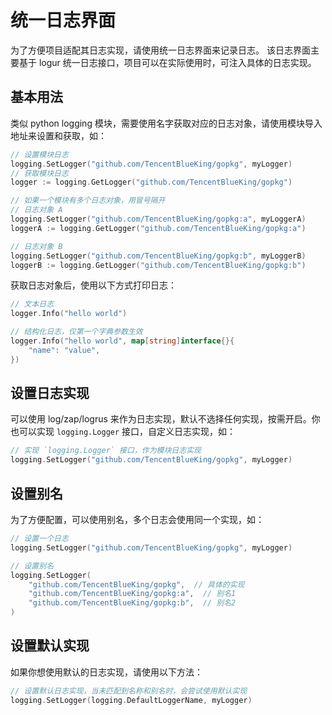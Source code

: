 # 统一日志界面
为了方便项目适配其日志实现，请使用统一日志界面来记录日志。
该日志界面主要基于 logur 统一日志接口，项目可以在实际使用时，可注入具体的日志实现。

## 基本用法
类似 python logging 模块，需要使用名字获取对应的日志对象，请使用模块导入地址来设置和获取，如：
```go
// 设置模块日志
logging.SetLogger("github.com/TencentBlueKing/gopkg", myLogger)
// 获取模块日志
logger := logging.GetLogger("github.com/TencentBlueKing/gopkg")

// 如果一个模块有多个日志对象，用冒号隔开
// 日志对象 A
logging.SetLogger("github.com/TencentBlueKing/gopkg:a", myLoggerA)
loggerA := logging.GetLogger("github.com/TencentBlueKing/gopkg:a")

// 日志对象 B
logging.SetLogger("github.com/TencentBlueKing/gopkg:b", myLoggerB)
loggerB := logging.GetLogger("github.com/TencentBlueKing/gopkg:b")
```

获取日志对象后，使用以下方式打印日志：
```go
// 文本日志
logger.Info("hello world")

// 结构化日志，仅第一个字典参数生效
logger.Info("hello world", map[string]interface{}{
    "name": "value",
})
```

## 设置日志实现
可以使用 log/zap/logrus 来作为日志实现，默认不选择任何实现，按需开启。你也可以实现 `logging.Logger` 接口，自定义日志实现，如：
```go
// 实现 `logging.Logger` 接口，作为模块日志实现
logging.SetLogger("github.com/TencentBlueKing/gopkg", myLogger)
```

## 设置别名
为了方便配置，可以使用别名，多个日志会使用同一个实现，如：
```go
// 设置一个日志
logging.SetLogger("github.com/TencentBlueKing/gopkg", myLogger)

// 设置别名
logging.SetLogger(
    "github.com/TencentBlueKing/gopkg",  // 具体的实现
    "github.com/TencentBlueKing/gopkg:a",  // 别名1
    "github.com/TencentBlueKing/gopkg:b",  // 别名2
)
```

## 设置默认实现
如果你想使用默认的日志实现，请使用以下方法：
```go
// 设置默认日志实现，当未匹配到名称和别名时，会尝试使用默认实现
logging.SetLogger(logging.DefaultLoggerName, myLogger)
```
